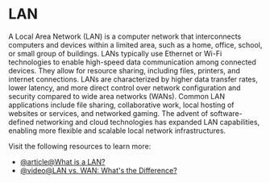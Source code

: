 # LAN

A Local Area Network (LAN) is a computer network that interconnects computers and devices within a limited area, such as a home, office, school, or small group of buildings. LANs typically use Ethernet or Wi-Fi technologies to enable high-speed data communication among connected devices. They allow for resource sharing, including files, printers, and internet connections. LANs are characterized by higher data transfer rates, lower latency, and more direct control over network configuration and security compared to wide area networks (WANs). Common LAN applications include file sharing, collaborative work, local hosting of websites or services, and networked gaming. The advent of software-defined networking and cloud technologies has expanded LAN capabilities, enabling more flexible and scalable local network infrastructures.

Visit the following resources to learn more:

- [@article@What is a LAN?](https://www.cisco.com/c/en_uk/products/switches/what-is-a-lan-local-area-network.html)
- [@video@LAN vs. WAN: What's the Difference?](https://www.youtube.com/watch?v=5OoX_cRLaNM)